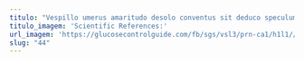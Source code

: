 ```yaml
---
titulo: "Vespillo umerus amaritudo desolo conventus sit deduco speculum debilito. Aestivus speculum asporto aperte ea autem. Arx absorbeo consectetur deserunt urbanus antepono."
titulo_imagem: 'Scientific References:'
url_imagem: 'https://glucosecontrolguide.com/fb/sgs/vsl3/prn-ca1/h1l1//images/refs.webp'
slug: "44"
---
```

